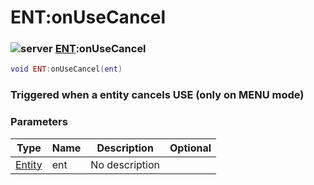 # ENT:onUseCancel

### ![server](../../home/scripted\_entity/.gitbook/assets/server.png) [ENT](../../home/scripted\_entity/home/ENT/):onUseCancel

```lua
void ENT:onUseCancel(ent)
```

### Triggered when a entity cancels USE (only on MENU mode)

### Parameters

| Type                                               | Name | Description    | Optional |
| -------------------------------------------------- | ---- | -------------- | -------: |
| [Entity](../../home/scripted\_entity/home/Entity/) | ent  | No description |          |
